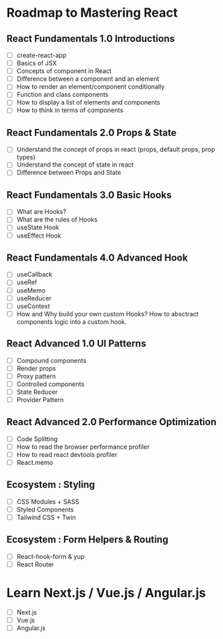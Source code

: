 # Roadmap to Mastering React

## React Fundamentals 1.0 Introductions

- [ ] create-react-app
- [ ] Basics of JSX
- [ ] Concepts of component in React
- [ ] Difference between a component and an element
- [ ] How to render an element/component conditionally
- [ ] Function and class components
- [ ] How to display a list of elements and components
- [ ] How to think in terms of components

## React Fundamentals 2.0 Props & State

- [ ] Understand the concept of props in react (props, default props, prop types)
- [ ] Understand the concept of state in react
- [ ] Difference between Props and State

## React Fundamentals 3.0 Basic Hooks

- [ ] What are Hooks?
- [ ] What are the rules of Hooks
- [ ] useState Hook
- [ ] useEffect Hook

## React Fundamentals 4.0 Advanced Hook

- [ ] useCallback
- [ ] useRef
- [ ] useMemo
- [ ] useReducer
- [ ] useContext
- [ ] How and Why build your own custom Hooks? How to absctract components logic into a custom hook.

## React Advanced 1.0 UI Patterns

- [ ] Compound components
- [ ] Render props
- [ ] Proxy pattern
- [ ] Controlled components
- [ ] State Reducer
- [ ] Provider Pattern

## React Advanced 2.0 Performance Optimization

- [ ] Code Splitting
- [ ] How to read the browser performance profiler
- [ ] How to read react devtools profiler
- [ ] React.memo

## Ecosystem : Styling

- [ ] CSS Modules + SASS
- [ ] Styled Components
- [ ] Tailwind CSS + Twin

## Ecosystem : Form Helpers & Routing

- [ ] React-hook-form & yup
- [ ] React Router

# Learn Next.js / Vue.js / Angular.js

- [ ] Next.js
- [ ] Vue.js
- [ ] Angular.js
